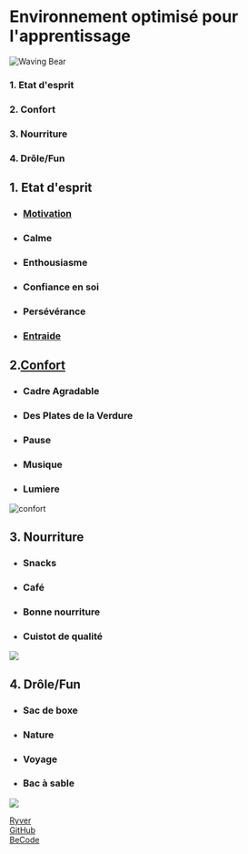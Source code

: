 # Environnement optimisé pour l'apprentissage

![Waving Bear](https://media4.giphy.com/media/IThjAlJnD9WNO/giphy.gif)

### 1. Etat d'esprit
### 2. Confort
### 3. Nourriture
### 4. Drôle/Fun

## 1. Etat d'esprit
* ### [Motivation](https://www.cairn.info/se-motiver-a-apprendre--9782130558637.htm)
* ### Calme
* ### Enthousiasme
* ### Confiance en soi
* ### Persévérance
* ### [Entraide](https://www.icem-pedagogie-freinet.org/node/13377)


## 2.[Confort](https://fr.wikipedia.org/wiki/Confort)
* ### Cadre Agradable
* ### Des Plates de la Verdure
* ### Pause
* ### Musique
* ### Lumiere

![confort](http://www.bestofinteriors.com/wp-content/uploads/2016/05/d0a55__modern-workspace-8.jpg)

## 3. Nourriture
* ### Snacks
* ### Café
* ### Bonne nourriture
* ### Cuistot de qualité
![](http://enseigner.tv5monde.com/sites/enseigner.tv5monde.com/files/assets/images/pdc-oldelaf-lecafe-visuel.jpg)

## 4. Drôle/Fun
* ### Sac de boxe
* ### Nature
* ### Voyage
* ### Bac à sable

![](http://gif.toutimages.com/images/bureautique/ordinateurs/ordi_022.gif)



[Ryver](https://becode.ryver.com)
</br>
[GitHub](https://github.com/)
</br>
[BeCode](http://register.becode.org/)
